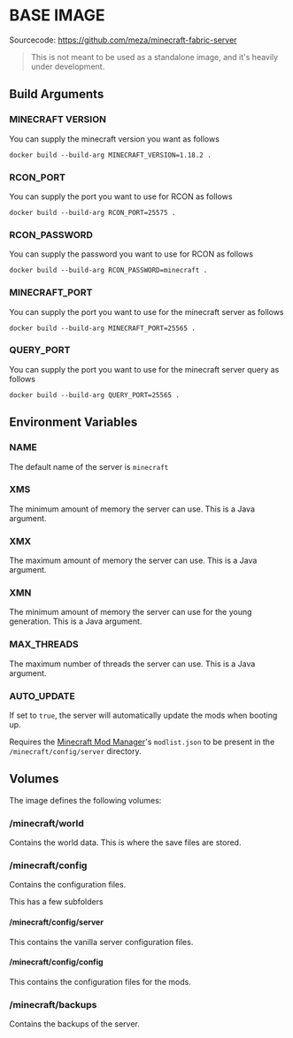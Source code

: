 # BASE IMAGE

Sourcecode: https://github.com/meza/minecraft-fabric-server

> This is not meant to be used as a standalone image, and it's heavily under development.

## Build Arguments

### MINECRAFT VERSION

You can supply the minecraft version you want as follows

`docker build --build-arg MINECRAFT_VERSION=1.18.2 .`

### RCON_PORT

You can supply the port you want to use for RCON as follows

`docker build --build-arg RCON_PORT=25575 .`

### RCON_PASSWORD

You can supply the password you want to use for RCON as follows

`docker build --build-arg RCON_PASSWORD=minecraft .`

### MINECRAFT_PORT

You can supply the port you want to use for the minecraft server as follows

`docker build --build-arg MINECRAFT_PORT=25565 .`

### QUERY_PORT

You can supply the port you want to use for the minecraft server query as follows

`docker build --build-arg QUERY_PORT=25565 .`

## Environment Variables

### NAME

The default name of the server is `minecraft`

### XMS

The minimum amount of memory the server can use. This is a Java argument.

### XMX

The maximum amount of memory the server can use. This is a Java argument.

### XMN

The minimum amount of memory the server can use for the young generation. This is a Java argument.

### MAX_THREADS

The maximum number of threads the server can use. This is a Java argument.

### AUTO_UPDATE

If set to `true`, the server will automatically update the mods when booting up.

Requires the [Minecraft Mod Manager](https://github.com/meza/minecraft-mod-manager)'s `modlist.json` to be present in the `/minecraft/config/server` directory.

## Volumes

The image defines the following volumes:

### /minecraft/world

Contains the world data. This is where the save files are stored.

### /minecraft/config

Contains the configuration files.

This has a few subfolders

#### /minecraft/config/server

This contains the vanilla server configuration files.

#### /minecraft/config/config

This contains the configuration files for the mods.


### /minecraft/backups

Contains the backups of the server.
